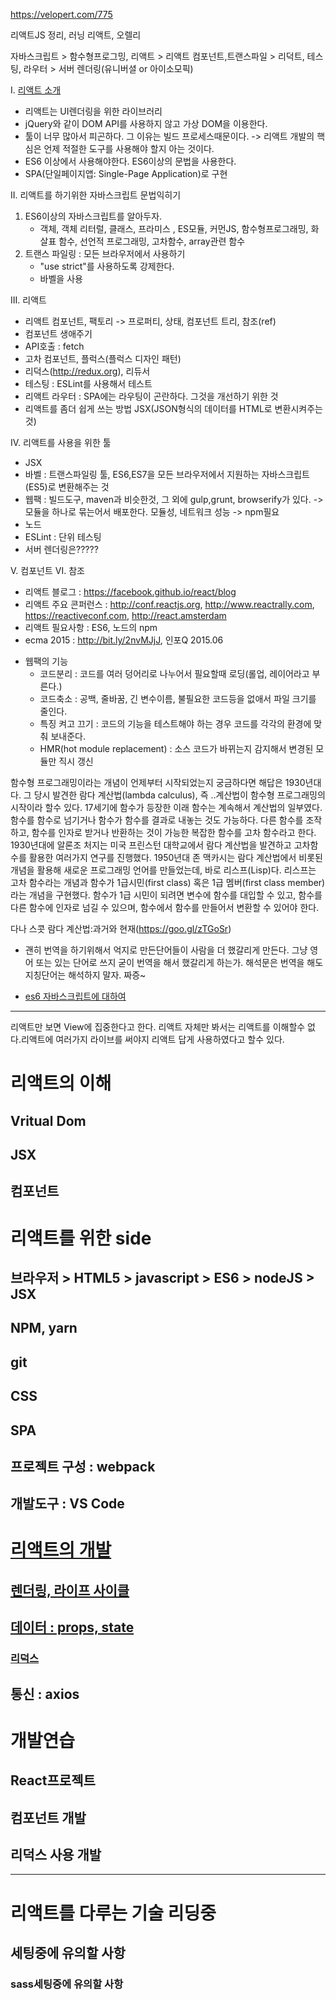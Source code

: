 https://velopert.com/775

리액트JS 정리, 러닝 리액트, 오렐리


자바스크립트 > 함수형프로그밍, 리액트 > 리액트 컴포넌트,트랜스파일 > 리덕트, 테스팅, 라우터 > 서버 렌더링(유니버셜 or 아이소모픽)

I. [리액트 소개](react_introduce.md)
 - 리액트는 UI렌더링을 위한 라이브러리
 - jQuery와 같이 DOM API를 사용하지 않고 가상 DOM을 이용한다.
 - 툴이 너무 많아서 피곤하다. 그 이유는 빌드 프로세스때문이다.
 	-> 리액트 개발의 핵심은 언제 적절한 도구를 사용해야 할지 아는 것이다.
 - ES6 이상에서 사용해야한다. ES6이상의 문법을 사용한다.
 - SPA(단일페이지앱: Single-Page Application)로 구현

II. 리액트를 하기위한 자바스크립트 문법익히기
 1. ES6이상의 자바스크립트를 알아두자.
 	- 객체, 객체 리터럴, 클래스, 프라미스 , ES모듈, 커먼JS, 함수형프로그래밍, 화살표 함수, 선언적 프로그래밍, 고차함수, array관련 함수
 2. 트랜스 파일링 : 모든 브라우저에서 사용하기
 	- "use strict"를 사용하도록 강제한다.
 	- 바벨을 사용

III. 리액트
 - 리액트 컴포넌트, 팩토리
 	-> 프로퍼티, 상태, 컴포넌트 트리, 참조(ref)
 - 컴포넌트 생애주기	
 - API호출 : fetch
 - 고차 컴포넌트, 플럭스(플럭스 디자인 패턴)
 - 리덕스(http://redux.org), 리듀서
 - 테스팅 : ESLint를 사용해서 테스트
 - 리액트 라우터 : SPA에는 라우팅이 곤란하다. 그것을 개선하기 위한 것
 - 리액트를 좀더 쉽게 쓰는 방법 JSX(JSON형식의 데이터를 HTML로 변환시켜주는 것)

IV. 리액트를 사용을 위한 툴 
 - JSX
 - 바벨 : 트랜스파일링 툴, ES6,ES7을 모든 브라우저에서 지원하는 자바스크립트(ES5)로 변환해주는 것
 - 웹팩 : 빌드도구, maven과 비슷한것, 그 외에 gulp,grunt, browserify가 있다.
          -> 모듈을 하나로 묶는어서 배포한다. 모듈성, 네트워크 성능
          -> npm필요 
 - 노드 
 - ESLint : 단위 테스팅
 - 서버 렌더링은?????
          

V. 컴포넌트
VI. 참조 
 - 리액트 블로그 : https://facebook.github.io/react/blog
 - 리액트 주요 콘퍼런스 : http://conf.reactjs.org, http://www.reactrally.com, https://reactiveconf.com, http://react.amsterdam
 - 리액트 필요사항 : ES6, 노드의 npm
 - ecma 2015 : http://bit.ly/2nvMJjJ, 인포Q 2015.06


* 웹팩의 기능
  - 코드분리 : 코드를 여러 덩어리로 나누어서 필요할때 로딩(롤업, 레이어라고 부른다.)
  - 코드축소 : 공백, 줄바꿈, 긴 변수이름, 불필요한 코드등을 없애서 파일 크기를 줄인다.
  - 특징 켜고 끄기 : 코드의 기능을 테스트해야 하는 경우 코드를 각각의 환경에 맞춰 보내준다.
  - HMR(hot module replacement) : 소스 코드가 바뀌는지 감지해서 변경된 모듈만 직시 갱신


함수형 프로그래밍이라는 개념이 언제부터 시작되었는지 궁금하다면 해답은 1930년대다. 그 당시 발견한 람다 계산법(lambda calculus), 즉 ..계산법이 함수형 프로그래밍의 시작이라 할수 있다. 17세기에 함수가 등장한 이래 함수는 계속해서 계산법의 일부였다. 함수를 함수로 넘기거나 함수가 함수를 결과로 내놓는 것도 가능하다. 다른 함수를 조작하고, 함수를 인자로 받거나 반환하는 것이 가능한 복잡한 함수를 고차 함수라고 한다. 1930년대에 알론조 처지는 미국 프린스턴 대학교에서 람다 계산법을 발견하고 고차함수를 활용한 여러가지 연구를 진행했다. 
1950년대 존 맥카시는 람다 계산법에서 비롯된 개념을 활용해 새로운 프로그래밍 언어를 만들었는데, 바로 리스프(Lisp)다. 리스프는 고차 함수라는 개념과 함수가 1급시민(first class) 혹은 1급 멤버(first class member)라는 개념을 구현했다. 함수가 1급 시민이 되려면 변수에 함수를 대입할 수 있고, 함수를 다른 함수에 인자로 넘길 수 있으며, 함수에서 함수를 만들어서 변환할 수 있어야 한다.

다나 스콧 람다 계산법:과거와 현재(https://goo.gl/zTGoSr)

* 괜히 번역을 하기위해서 억지로 만든단어들이 사람을 더 했갈리게 만든다. 그냥 영어 또는 있는 단어로 쓰지 굳이 번역을 해서 했갈리게 하는가. 해석문은 번역을 해도 지칭단어는 해석하지 말자. 짜증~

* [es6 자바스크립트에 대하여](https://www.infoq.com/news/2015/06/ecmascript-2015-es6)

---

리액트만 보면 View에 집중한다고 한다. 리액트 자체만 봐서는 리액트를 이해할수 없다.리액트에 여러가지 라이브를 써야지 리액트 답게 사용하였다고 할수 있다.

# 리액트의 이해
## Vritual Dom
## JSX
## 컴포넌트

# 리액트를 위한 side
## 브라우저 > HTML5 > javascript > ES6 > nodeJS > JSX
## NPM, yarn
## git
## CSS
## SPA
## 프로젝트 구성 : webpack
## 개발도구 : VS Code

# [리액트의 개발](react_code.md)
## [렌더링, 라이프 사이클](react_life.md)
## [데이터 : props, state](react_data.md)
### [리덕스](react_redux.md)
## 통신 : axios


# 개발연습
## React프로젝트 
## 컴포넌트 개발
## 리덕스 사용 개발

---

# 리액트를 다루는 기술 리딩중

## 세팅중에 유의할 사항
### sass세팅중에 유의할 사항

